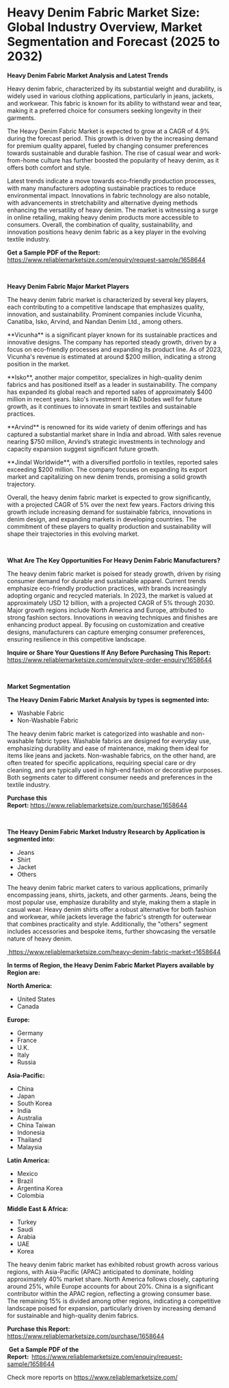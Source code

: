<p><h1>Heavy Denim Fabric Market Size: Global Industry Overview, Market Segmentation and Forecast (2025 to 2032)</h1></p><p><strong>Heavy Denim Fabric Market Analysis and Latest Trends</strong></p>
<p><p>Heavy denim fabric, characterized by its substantial weight and durability, is widely used in various clothing applications, particularly in jeans, jackets, and workwear. This fabric is known for its ability to withstand wear and tear, making it a preferred choice for consumers seeking longevity in their garments. </p><p>The Heavy Denim Fabric Market is expected to grow at a CAGR of 4.9% during the forecast period. This growth is driven by the increasing demand for premium quality apparel, fueled by changing consumer preferences towards sustainable and durable fashion. The rise of casual wear and work-from-home culture has further boosted the popularity of heavy denim, as it offers both comfort and style.</p><p>Latest trends indicate a move towards eco-friendly production processes, with many manufacturers adopting sustainable practices to reduce environmental impact. Innovations in fabric technology are also notable, with advancements in stretchability and alternative dyeing methods enhancing the versatility of heavy denim. The market is witnessing a surge in online retailing, making heavy denim products more accessible to consumers. Overall, the combination of quality, sustainability, and innovation positions heavy denim fabric as a key player in the evolving textile industry.</p></p>
<p><strong>Get a Sample PDF of the Report:&nbsp;</strong> <a href="https://www.reliablemarketsize.com/enquiry/request-sample/1658644?utm_campaign=3114&utm_medium=2&utm_source=Github&utm_content=ia&utm_term=04042025&utm_id=heavy-denim-fabric">https://www.reliablemarketsize.com/enquiry/request-sample/1658644</a></p>
<p>&nbsp;</p>
<p><strong>Heavy Denim Fabric Major Market Players</strong></p>
<p><p>The heavy denim fabric market is characterized by several key players, each contributing to a competitive landscape that emphasizes quality, innovation, and sustainability. Prominent companies include Vicunha, Canatiba, Isko, Arvind, and Nandan Denim Ltd., among others.</p><p>**Vicunha** is a significant player known for its sustainable practices and innovative designs. The company has reported steady growth, driven by a focus on eco-friendly processes and expanding its product line. As of 2023, Vicunha's revenue is estimated at around $200 million, indicating a strong position in the market.</p><p>**Isko**, another major competitor, specializes in high-quality denim fabrics and has positioned itself as a leader in sustainability. The company has expanded its global reach and reported sales of approximately $400 million in recent years. Isko's investment in R&D bodes well for future growth, as it continues to innovate in smart textiles and sustainable practices.</p><p>**Arvind** is renowned for its wide variety of denim offerings and has captured a substantial market share in India and abroad. With sales revenue nearing $750 million, Arvind’s strategic investments in technology and capacity expansion suggest significant future growth.</p><p>**Jindal Worldwide**, with a diversified portfolio in textiles, reported sales exceeding $200 million. The company focuses on expanding its export market and capitalizing on new denim trends, promising a solid growth trajectory.</p><p>Overall, the heavy denim fabric market is expected to grow significantly, with a projected CAGR of 5% over the next few years. Factors driving this growth include increasing demand for sustainable fabrics, innovations in denim design, and expanding markets in developing countries. The commitment of these players to quality production and sustainability will shape their trajectories in this evolving market.</p></p>
<p>&nbsp;</p>
<p><strong>What Are The Key Opportunities For Heavy Denim Fabric Manufacturers?</strong></p>
<p><p>The heavy denim fabric market is poised for steady growth, driven by rising consumer demand for durable and sustainable apparel. Current trends emphasize eco-friendly production practices, with brands increasingly adopting organic and recycled materials. In 2023, the market is valued at approximately USD 12 billion, with a projected CAGR of 5% through 2030. Major growth regions include North America and Europe, attributed to strong fashion sectors. Innovations in weaving techniques and finishes are enhancing product appeal. By focusing on customization and creative designs, manufacturers can capture emerging consumer preferences, ensuring resilience in this competitive landscape.</p></p>
<p><strong>Inquire or Share Your Questions If Any Before Purchasing This Report:</strong> <a href="https://www.reliablemarketsize.com/enquiry/pre-order-enquiry/1658644?utm_campaign=3114&utm_medium=2&utm_source=Github&utm_content=ia&utm_term=04042025&utm_id=heavy-denim-fabric">https://www.reliablemarketsize.com/enquiry/pre-order-enquiry/1658644</a></p>
<p>&nbsp;</p>
<p><strong>Market Segmentation</strong></p>
<p><strong>The Heavy Denim Fabric Market Analysis by types is segmented into:</strong></p>
<p><ul><li>Washable Fabric</li><li>Non-Washable Fabric</li></ul></p>
<p><p>The heavy denim fabric market is categorized into washable and non-washable fabric types. Washable fabrics are designed for everyday use, emphasizing durability and ease of maintenance, making them ideal for items like jeans and jackets. Non-washable fabrics, on the other hand, are often treated for specific applications, requiring special care or dry cleaning, and are typically used in high-end fashion or decorative purposes. Both segments cater to different consumer needs and preferences in the textile industry.</p></p>
<p><strong>Purchase this Report:&nbsp;</strong><a href="https://www.reliablemarketsize.com/purchase/1658644?utm_campaign=3114&utm_medium=2&utm_source=Github&utm_content=ia&utm_term=04042025&utm_id=heavy-denim-fabric">https://www.reliablemarketsize.com/purchase/1658644</a></p>
<p>&nbsp;</p>
<p><strong>The Heavy Denim Fabric Market Industry Research by Application is segmented into:</strong></p>
<p><ul><li>Jeans</li><li>Shirt</li><li>Jacket</li><li>Others</li></ul></p>
<p><p>The heavy denim fabric market caters to various applications, primarily encompassing jeans, shirts, jackets, and other garments. Jeans, being the most popular use, emphasize durability and style, making them a staple in casual wear. Heavy denim shirts offer a robust alternative for both fashion and workwear, while jackets leverage the fabric's strength for outerwear that combines practicality and style. Additionally, the "others" segment includes accessories and bespoke items, further showcasing the versatile nature of heavy denim.</p></p>
<p><a href="https://www.reliablemarketsize.com/heavy-denim-fabric-market-r1658644?utm_campaign=3114&utm_medium=2&utm_source=Github&utm_content=ia&utm_term=04042025&utm_id=heavy-denim-fabric">&nbsp;https://www.reliablemarketsize.com/heavy-denim-fabric-market-r1658644</a></p>
<p><strong>In terms of Region, the Heavy Denim Fabric Market Players available by Region are:</strong></p>
<p>
    <p> <strong> North America: </strong>
        <ul>
            <li>United States</li>
            <li>Canada</li>
        </ul>
        </p> 
    <p> <strong> Europe: </strong>
        <ul>
            <li>Germany</li>
            <li>France</li>
            <li>U.K.</li>
            <li>Italy</li>
            <li>Russia</li>
        </ul>
        </p> 
    <p> <strong> Asia-Pacific: </strong>
        <ul>
            <li>China</li>
            <li>Japan</li>
            <li>South Korea</li>
            <li>India</li>
            <li>Australia</li>
            <li>China Taiwan</li>
            <li>Indonesia</li>
            <li>Thailand</li>
            <li>Malaysia</li>
        </ul>
        </p> 
    <p> <strong> Latin America: </strong>
        <ul>
            <li>Mexico</li>
            <li>Brazil</li>
            <li>Argentina Korea</li>
            <li>Colombia</li>
        </ul>
        </p> 
    <p> <strong> Middle East & Africa: </strong>
        <ul>
            <li>Turkey</li>
            <li>Saudi</li>
            <li>Arabia</li>
            <li>UAE</li>
            <li>Korea</li>
        </ul>
    </p>
    </p>
<p><p>The heavy denim fabric market has exhibited robust growth across various regions, with Asia-Pacific (APAC) anticipated to dominate, holding approximately 40% market share. North America follows closely, capturing around 25%, while Europe accounts for about 20%. China is a significant contributor within the APAC region, reflecting a growing consumer base. The remaining 15% is divided among other regions, indicating a competitive landscape poised for expansion, particularly driven by increasing demand for sustainable and high-quality denim fabrics.</p></p>
<p><strong>Purchase this Report: </strong><a href="https://www.reliablemarketsize.com/purchase/1658644?utm_campaign=3114&utm_medium=2&utm_source=Github&utm_content=ia&utm_term=04042025&utm_id=heavy-denim-fabric">https://www.reliablemarketsize.com/purchase/1658644</a></p>
<p>&nbsp;<strong>Get a Sample PDF of the Report:&nbsp;&nbsp;</strong><a href="https://www.reliablemarketsize.com/enquiry/request-sample/1658644?utm_campaign=3114&utm_medium=2&utm_source=Github&utm_content=ia&utm_term=04042025&utm_id=heavy-denim-fabric">https://www.reliablemarketsize.com/enquiry/request-sample/1658644</a></p>
<p><strong></strong></p>
<p>Check more reports on <a href="https://www.reliablemarketsize.com/?utm_campaign=3114&utm_medium=2&utm_source=Github&utm_content=ia&utm_term=04042025&utm_id=heavy-denim-fabric">https://www.reliablemarketsize.com/</a></p>